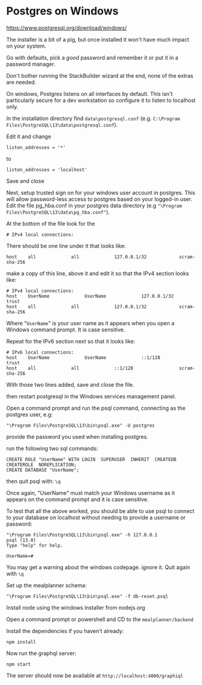 # Postgres on Windows

https://www.postgresql.org/download/windows/

The installer is a bit of a pig, but once installed it won't have much impact on your system.

Go with defaults, pick a *good* password and remember it or put it in a password manager.

Don't bother running the StackBuilder wizard at the end, none of the extras are needed.

On windows, Postgres listens on all interfaces by default. This isn't particularly secure for a dev workstation so configure it to listen to localhost only.

In the installation directory find `data\postgresql.conf` (e.g. `C:\Program Files\PostgreSQL\13\data\postgresql.conf`).

Edit it and change

`listen_addresses = '*'`

to 

`listen_addresses = 'localhost'`

Save and close 

Next, setup trusted sign on for your windows user account in postgres. This will allow password-less access to postgres based on your logged-in user.  Edit the file pg_hba.conf in your postgres data directory (e.g `"\Program Files\PostgreSQL\13\data\pg_hba.conf"`).

At the bottom of the file look for the

`# IPv4 local connections:`

There should be one line under it that looks like:

`host    all             all             127.0.0.1/32            scram-sha-256`

make a copy of this line, above it and edit it so that the IPv4 section looks like:

```
# IPv4 local connections:
host    UserName             UserName             127.0.0.1/32            trust
host    all             all             127.0.0.1/32            scram-sha-256
```

Where "`UserName`" is your user name as it appears when you open a Windows command prompt. It is case sensitive.

Repeat for the IPv6 section next so that it looks like:

```
# IPv6 local connections:
host    UserName             UserName             ::1/128                 trust
host    all             all             ::1/128                 scram-sha-256
```

With those two lines added, save and close the file.

then restart postgresql in the Windows services management panel.

Open a command prompt and run the psql command, connecting as the postgres user, e.g:

`"\Program Files\PostgreSQL\13\bin\psql.exe" -U postgres`

provide the password you used when installing postgres.

run the following two sql commands:

```
CREATE ROLE "UserName" WITH LOGIN  SUPERUSER  INHERIT  CREATEDB  CREATEROLE  NOREPLICATION;
CREATE DATABASE "UserName";
```

then quit psql with:
`\q`

Once again, "UserName" must match your Windows username as it appears on the command prompt and it is case sensitive.

To test that all the above worked, you should be able to use psql to connect to your database on localhost without needing to provide a username or password:

```
"\Program Files\PostgreSQL\13\bin\psql.exe" -h 127.0.0.1
psql (13.0)
Type "help" for help.

UserName=#
```

You may get a warning about the windows codepage. ignore it. Quit again with `\q`

Set up the mealplanner schema:

`"\Program Files\PostgreSQL\13\bin\psql.exe" -f db-reset.psql`

Install node using the windows installer from nodejs.org

Open a command prompt or powershell and CD to the `mealplanner/backend`

Install the dependencies if you haven't already:

`npm install`

Now run the graphql server:

`npm start`

The server should now be available at `http://localhost:4000/graphiql`

